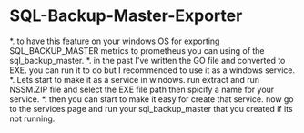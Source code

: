 # SQL-Backup-Master-Exporter
*. to have this feature on your windows OS for exporting SQL_BACKUP_MASTER metrics to prometheus you can using of the sql_backup_master.
*. in the past I've written the GO file and converted to EXE. you can run it to do but I recommended to use it as a windows service.
*. Lets start to make it as a service in windows. run extract and run NSSM.ZIP file and select the EXE file path then spicify a name for your service.
*. then you can start to make it easy for create that service. now go to the services page and run your sql_backup_master that you created if its not running.

